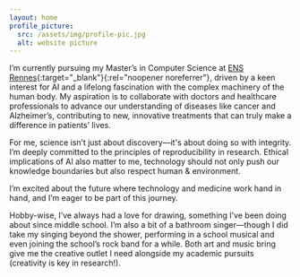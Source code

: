 ```yaml
---
layout: home
profile_picture:
  src: /assets/img/profile-pic.jpg
  alt: website picture
---
```


I’m currently pursuing my Master’s in Computer Science at [ENS Rennes](http://www.dit.ens-rennes.fr/){:target="_blank"}{:rel="noopener noreferrer"}, driven by a keen interest for AI and a lifelong fascination with the complex machinery of the human body. My aspiration is to collaborate with doctors and healthcare professionals to advance our understanding of diseases like cancer and Alzheimer’s, contributing to new, innovative treatments that can truly make a difference in patients’ lives.

For me, science isn’t just about discovery—it's about doing so with integrity. I’m deeply committed to the principles of reproducibility in research. Ethical implications of AI also matter to me, technology should not only push our knowledge boundaries but also respect human & environment.

I’m excited about the future where technology and medicine work hand in hand, and I’m eager to be part of this journey.

Hobby-wise, I’ve always had a love for drawing, something I’ve been doing about since middle school. I’m also a bit of a bathroom singer—though I did take my singing beyond the shower, performing in a school musical and even joining the school’s rock band for a while. Both art and music bring give me the creative outlet I need alongside my academic pursuits (creativity is key in research!).
